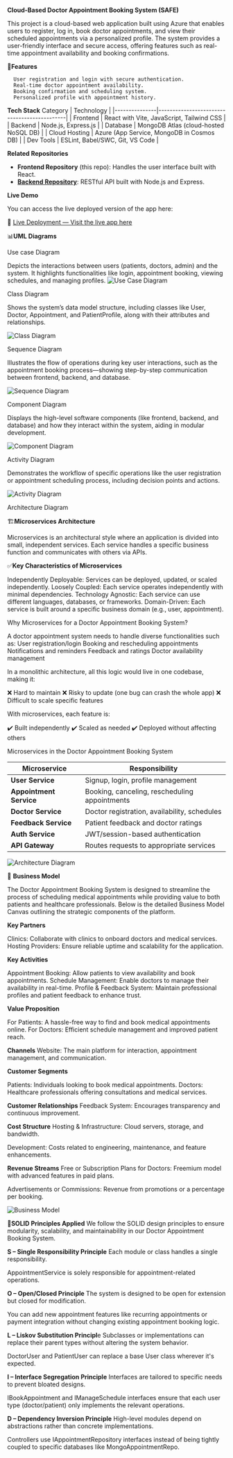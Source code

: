 
**Cloud-Based Doctor Appointment Booking System (SAFE)**



  
   
   This project is a cloud-based web application built using Azure that enables users to register, log in, book doctor appointments, and view their scheduled appointments via a personalized profile. The system provides a user-friendly interface and secure access, offering features such as real-time appointment availability and booking confirmations.





🧩**Features**


      User registration and login with secure authentication.
      Real-time doctor appointment availability.
      Booking confirmation and scheduling system.
      Personalized profile with appointment history.

 
 **Tech Stack**
  Category      | Technology                                  |
|---------------|---------------------------------------------|
| Frontend      | React with Vite, JavaScript, Tailwind CSS   |
| Backend       | Node.js, Express.js                         |
| Database      | MongoDB Atlas (cloud-hosted NoSQL DB)       |
| Cloud Hosting | Azure (App Service, MongoDB in Cosmos DB)   |
| Dev Tools     | ESLint, Babel/SWC, Git, VS Code             |


**Related Repositories**


- **Frontend Repository** (this repo): Handles the user interface built with React.
- **[Backend Repository](https://github.com/tamilr12/doctor-appointment-booking-system-backend)**: RESTful API built with Node.js and Express.

 **Live Demo**

You can access the live deployed version of the app here:

🔗 [Live Deployment — Visit the live app here](https://happy-desert-052551f10.6.azurestaticapps.net/)













📊**UML Diagrams**

Use case Diagram 

Depicts the interactions between users (patients, doctors, admin) and the system. It highlights functionalities like login, appointment booking, viewing schedules, and managing profiles.
 ![Use Case Diagram](./use%20diagram.jpg)

  Class Diagram


   Shows the system’s data model structure, including classes like User, Doctor, Appointment, and PatientProfile, along with their attributes and relationships.


  ![Class Diagram](./class%20diagram.jpg)


  Sequence Diagram


 Illustrates the flow of operations during key user interactions, such as the appointment booking process—showing step-by-step communication between frontend, 
  backend, and database.

![Sequence Diagram](./sequence%20diagram.jpg)

 Component Diagram
  
  
  Displays the high-level software components (like frontend, backend, and database) and how they interact within the system, aiding in modular development.

 ![Component Diagram](./component%20diagram.jpg)



Activity Diagram
  
  
  Demonstrates the workflow of specific operations like the user registration or appointment scheduling process, including decision points and actions.


![Activity Diagram](./Activity%20diagram.jpg)


Architecture Diagram


🏗️**Microservices Architecture**

Microservices is an architectural style where an application is divided into small, independent services. Each service handles a specific business function and communicates with others via APIs.


✅**Key Characteristics of Microservices**




Independently Deployable: Services can be deployed, updated, or scaled independently.
Loosely Coupled: Each service operates independently with minimal dependencies.
Technology Agnostic: Each service can use different languages, databases, or frameworks.
Domain-Driven: Each service is built around a specific business domain (e.g., user, appointment).



Why Microservices for a Doctor Appointment Booking System?




A doctor appointment system needs to handle diverse functionalities such as:
User registration/login
Booking and rescheduling appointments
Notifications and reminders
Feedback and ratings
Doctor availability management



In a monolithic architecture, all this logic would live in one codebase, making it:



❌ Hard to maintain
❌ Risky to update (one bug can crash the whole app)
❌ Difficult to scale specific features


With microservices, each feature is:



✔️ Built independently
✔️ Scaled as needed
✔️ Deployed without affecting others

Microservices in the Doctor Appointment Booking System



| Microservice             | Responsibility                                |
| ------------------------ | --------------------------------------------- |
| **User Service**         | Signup, login, profile management             |
| **Appointment Service**  | Booking, canceling, rescheduling appointments |
| **Doctor Service**       | Doctor registration, availability, schedules  |
| **Feedback Service**     | Patient feedback and doctor ratings           |
| **Auth Service**         | JWT/session-based authentication              |
| **API Gateway**          | Routes requests to appropriate services       |



  ![Architecture Diagram](./Microservices%20architecture%20diagram.jpg)


  💼 **Business Model**
 
 
  
The Doctor Appointment Booking System is designed to streamline the process of scheduling medical appointments while providing value to both patients and healthcare professionals. Below is the detailed Business Model Canvas outlining the strategic components of the platform.

 **Key Partners**

Clinics: Collaborate with clinics to onboard doctors and medical services.
Hosting Providers: Ensure reliable uptime and scalability for the application.

**Key Activities**


Appointment Booking: Allow patients to view availability and book appointments.
Schedule Management: Enable doctors to manage their availability in real-time.
Profile & Feedback System: Maintain professional profiles and patient feedback to enhance trust.

**Value Proposition**

For Patients: A hassle-free way to find and book medical appointments online.
For Doctors: Efficient schedule management and improved patient reach.

**Channels**
Website: The main platform for interaction, appointment management, and communication.

**Customer Segments**

Patients: Individuals looking to book medical appointments.
Doctors: Healthcare professionals offering consultations and medical services.

 **Customer Relationships**
 Feedback System: Encourages transparency and continuous improvement.

 **Cost Structure**
Hosting & Infrastructure: Cloud servers, storage, and bandwidth.

Development: Costs related to engineering, maintenance, and feature enhancements.

**Revenue Streams**
Free or Subscription Plans for Doctors: Freemium model with advanced features in paid plans.

Advertisements or Commissions: Revenue from promotions or a percentage per booking.



![Business Model](./Bussiness%20Model%20diagram.jpg)


🔁**SOLID Principles Applied**
We follow the SOLID design principles to ensure modularity, scalability, and maintainability in our Doctor Appointment Booking System.

**S – Single Responsibility Principle**
Each module or class handles a single responsibility.

 AppointmentService is solely responsible for appointment-related operations.

**O – Open/Closed Principle**
The system is designed to be open for extension but closed for modification.

You can add new appointment features like recurring appointments or payment integration without changing existing appointment booking logic.

**L – Liskov Substitution Principl**e
Subclasses or implementations can replace their parent types without altering the system behavior.

 DoctorUser and PatientUser can replace a base User class wherever it's expected.

**I – Interface Segregation Principle**
Interfaces are tailored to specific needs to prevent bloated designs.

IBookAppointment and IManageSchedule interfaces ensure that each user type (doctor/patient) only implements the relevant operations.

**D – Dependency Inversion Principle**
High-level modules depend on abstractions rather than concrete implementations.

 Controllers use IAppointmentRepository interfaces instead of being tightly coupled to specific databases like MongoAppointmentRepo.





